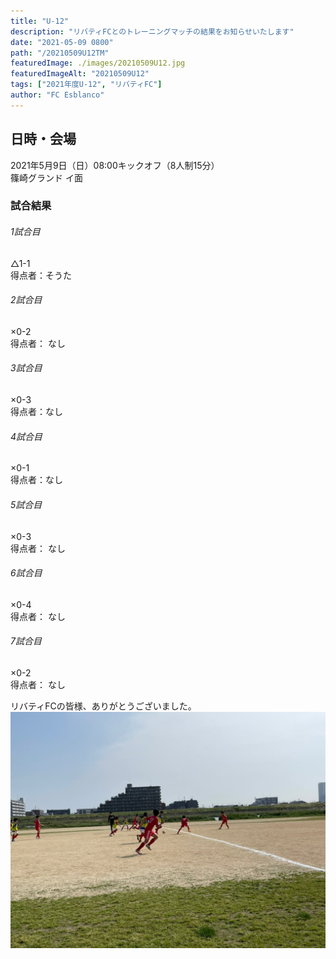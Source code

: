 ```yaml
---
title: "U-12"
description: "リバティFCとのトレーニングマッチの結果をお知らせいたします"
date: "2021-05-09 0800"
path: "/20210509U12TM"
featuredImage: ./images/20210509U12.jpg
featuredImageAlt: "20210509U12"
tags: ["2021年度U-12", "リバティFC"]
author: "FC Esblanco"
---
```


## 日時・会場

2021年5月9日（日）08:00キックオフ（8人制15分）  
篠崎グランド イ面  

### 試合結果

######  1試合目  
△1-1  
得点者：そうた

###### 2試合目  
×0-2  
得点者： なし

######  3試合目  
×0-3  
得点者：なし

######  4試合目  
×0-1    
得点者：なし

###### 5試合目  
×0-3    
得点者： なし

###### 6試合目  
×0-4    
得点者： なし

###### 7試合目  
×0-2    
得点者： なし


リバティFCの皆様、ありがとうございました。
![2021年度U-12](./images/20210509U12b.jpg)
